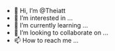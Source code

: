 - 👋 Hi, I’m @Theiatt
- 👀 I’m interested in ...
- 🌱 I’m currently learning ...
- 💞️ I’m looking to collaborate on ...
- 📫 How to reach me ...

<!---
Theiatt/Theiatt is a ✨ special ✨ repository because its `README.md` (this file) appears on your GitHub profile.
You can click the Preview link to take a look at your changes.
--->
